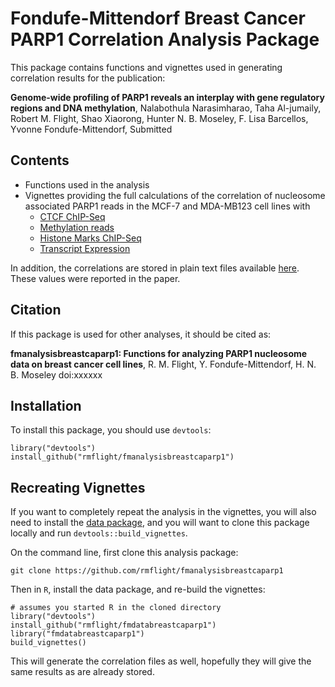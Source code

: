 # Fondufe-Mittendorf Breast Cancer PARP1 Correlation Analysis Package

This package contains functions and vignettes used in generating correlation results for the publication:

**Genome-wide profiling of PARP1 reveals an interplay with gene regulatory regions and DNA methylation**, Nalabothula Narasimharao, Taha Al-jumaily, Robert M. Flight, Shao Xiaorong, Hunter N. B. Moseley, F. Lisa Barcellos, Yvonne Fondufe-Mittendorf, Submitted

## Contents

* Functions used in the analysis
* Vignettes providing the full calculations of the correlation of nucleosome associated PARP1 reads in the MCF-7 and MDA-MB123 cell lines with
  * [CTCF ChIP-Seq](ctcf_vignette)
  * [Methylation reads](methylation_vignette)
  * [Histone Marks ChIP-Seq](histone_vignette)
  * [Transcript Expression](expression_vignette)
  
In addition, the correlations are stored in plain text files available [here](link). These values were reported in the paper.

## Citation

If this package is used for other analyses, it should be cited as:

**fmanalysisbreastcaparp1: Functions for analyzing PARP1 nucleosome data on breast cancer cell lines**, R. M. Flight, Y. Fondufe-Mittendorf, H. N. B. Moseley doi:xxxxxx

## Installation

To install this package, you should use `devtools`:

```
library("devtools")
install_github("rmflight/fmanalysisbreastcaparp1")
```

## Recreating Vignettes

If you want to completely repeat the analysis in the vignettes, you will also need to install the [data package](datalink), and you will want to clone this package locally and run `devtools::build_vignettes`.

On the command line, first clone this analysis package:

```
git clone https://github.com/rmflight/fmanalysisbreastcaparp1
```

Then in `R`, install the data package, and re-build the vignettes:

```
# assumes you started R in the cloned directory
library("devtools")
install_github("rmflight/fmdatabreastcaparp1")
library("fmdatabreastcaparp1")
build_vignettes()
```

This will generate the correlation files as well, hopefully they will give the same results as are already stored.
